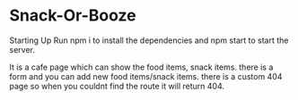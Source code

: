 # Snack-Or-Booze

Starting Up
Run npm i to install the dependencies and npm start to start the server.


It is a cafe page which can show the food items, snack items.
there is a form and you can add new food items/snack items.
there is a custom 404 page so when you couldnt find the route it will return 404.

